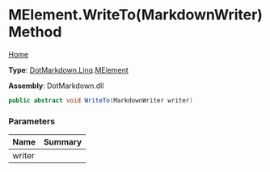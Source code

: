 # MElement\.WriteTo\(MarkdownWriter\) Method

[Home](../../../../README.md)

**Type**: [DotMarkdown.Linq](../../README.md)\.[MElement](../README.md)

**Assembly**: DotMarkdown\.dll

```csharp
public abstract void WriteTo(MarkdownWriter writer)
```

### Parameters

| Name | Summary |
| ---- | ------- |
| writer | |

